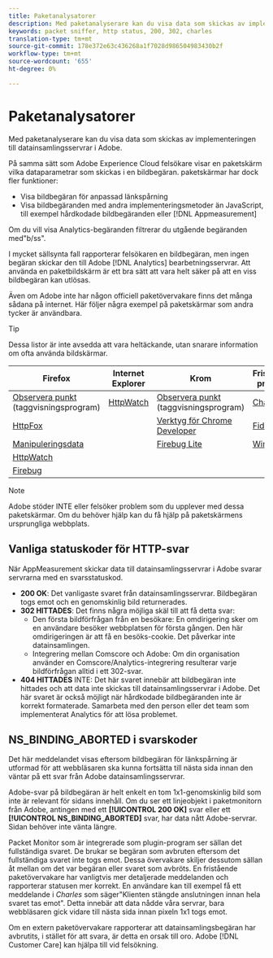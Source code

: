 ```yaml
---
title: Paketanalysatorer
description: Med paketanalyserare kan du visa data som skickas av implementeringen till datainsamlingsservrar i Adobe.
keywords: packet sniffer, http status, 200, 302, charles
translation-type: tm+mt
source-git-commit: 178e372e63c436268a1f7028d986504983430b2f
workflow-type: tm+mt
source-wordcount: '655'
ht-degree: 0%

---
```



# Paketanalysatorer

Med paketanalyserare kan du visa data som skickas av implementeringen till datainsamlingsservrar i Adobe.

På samma sätt som Adobe Experience Cloud felsökare visar en paketskärm vilka dataparametrar som skickas i en bildbegäran. paketskärmar har dock fler funktioner:

* Visa bildbegäran för anpassad länkspårning
* Visa bildbegäranden med andra implementeringsmetoder än JavaScript, till exempel hårdkodade bildbegäranden eller [!DNL Appmeasurement]

Om du vill visa Analytics-begäranden filtrerar du utgående begäranden med&quot;b/ss&quot;.

I mycket sällsynta fall rapporterar felsökaren en bildbegäran, men ingen begäran skickar den till Adobe [!DNL Analytics] bearbetningsservrar. Att använda en paketbildskärm är ett bra sätt att vara helt säker på att en viss bildbegäran kan utlösas.

Även om Adobe inte har någon officiell paketövervakare finns det många sådana på internet. Här följer några exempel på paketskärmar som andra tycker är användbara.

>[!TIP]
>
>Dessa listor är inte avsedda att vara heltäckande, utan snarare information om ofta använda bildskärmar.

| Firefox | Internet Explorer | Krom | Fristående program |
|---|---|---|---|
| [Observera punkt](https://www.observepoint.com/product#plugin) (taggvisningsprogram) | [HttpWatch](https://www.httpwatch.com/) | [Observera punkt](https://www.observepoint.com/product#plugin) (taggvisningsprogram) | [Charles](https://www.charlesproxy.com/) |
| [HttpFox](https://addons.mozilla.org/en-US/firefox/addon/httpfox/) |  | [Verktyg för Chrome Developer](https://code.google.com/chrome/devtools/docs/overview.html) | [Fiddler](https://www.fiddler2.com/fiddler2/) |
| [Manipuleringsdata](https://addons.mozilla.org/en-us/firefox/addon/tamper-data/) |  | [Firebug Lite](https://chrome.google.com/webstore/detail/bmagokdooijbeehmkpknfglimnifench) | [Wireshark](https://www.wireshark.org/) |
| [HttpWatch](https://www.httpwatch.com/) |  |  |  |
| [Firebug](https://getfirebug.com/) |  |  |  |

>[!NOTE]
>
>Adobe stöder INTE eller felsöker problem som du upplever med dessa paketskärmar. Om du behöver hjälp kan du få hjälp på paketskärmens ursprungliga webbplats.

## Vanliga statuskoder för HTTP-svar

När AppMeasurement skickar data till datainsamlingsservrar i Adobe svarar servrarna med en svarsstatuskod.

* **200 OK**: Det vanligaste svaret från datainsamlingsservrar. Bildbegäran togs emot och en genomskinlig bild returnerades.
* **302 HITTADES**: Det finns några möjliga skäl till att få detta svar:
   * Den första bildförfrågan från en besökare: En omdirigering sker om en användare besöker webbplatsen för första gången. Den här omdirigeringen är att få en besöks-cookie. Det påverkar inte datainsamlingen.
   * Integrering mellan Comscore och Adobe: Om din organisation använder en Comscore/Analytics-integrering resulterar varje bildförfrågan alltid i ett 302-svar.
* **404 HITTADES** INTE: Det här svaret innebär att bildbegäran inte hittades och att data inte skickas till datainsamlingsservrar i Adobe. Det här svaret är också möjligt när hårdkodade bildbegäranden inte är korrekt formaterade. Samarbeta med den person eller det team som implementerat Analytics för att lösa problemet.

## NS_BINDING_ABORTED i svarskoder

Det här meddelandet visas eftersom bildbegäran för länkspårning är utformad för att webbläsaren ska kunna fortsätta till nästa sida innan den väntar på ett svar från Adobe datainsamlingsservrar.

Adobe-svar på bildbegäran är helt enkelt en tom 1x1-genomskinlig bild som inte är relevant för sidans innehåll. Om du ser ett linjeobjekt i paketmonitorn från Adobe, antingen med ett **[!UICONTROL 200 OK]** svar eller ett **[!UICONTROL NS_BINDING_ABORTED]** svar, har data nått Adobe-servrar. Sidan behöver inte vänta längre.

Packet Monitor som är integrerade som plugin-program ser sällan det fullständiga svaret. De brukar se begäran som avbruten eftersom det fullständiga svaret inte togs emot. Dessa övervakare skiljer dessutom sällan åt mellan om det var begäran eller svaret som avbröts. En fristående paketövervakare har vanligtvis mer detaljerade meddelanden och rapporterar statusen mer korrekt. En användare kan till exempel få ett meddelande i *Charles* som säger&quot;Klienten stängde anslutningen innan hela svaret tas emot&quot;. Detta innebär att data nådde våra servrar, bara webbläsaren gick vidare till nästa sida innan pixeln 1x1 togs emot.

Om en extern paketövervakare rapporterar att datainsamlingsbegäran har avbrutits, i stället för att svara, är detta en orsak till oro. Adobe [!DNL Customer Care] kan hjälpa till vid felsökning.
